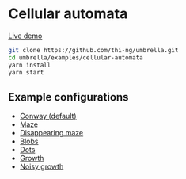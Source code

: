 # Cellular automata

[Live demo](https://demo.thi.ng/umbrella/cellular-automata/)

```bash
git clone https://github.com/thi-ng/umbrella.git
cd umbrella/examples/cellular-automata
yarn install
yarn start
```

## Example configurations

- [Conway (default)](https://demo.thi.ng/umbrella/cellular-automata/#000100000-001100000)
- [Maze](https://demo.thi.ng/umbrella/cellular-automata/#000100000-001110000)
- [Disappearing maze](https://demo.thi.ng/umbrella/cellular-automata/#000111111-000001111)
- [Blobs](https://demo.thi.ng/umbrella/cellular-automata/#000010000-000011111)
- [Dots](https://demo.thi.ng/umbrella/cellular-automata/#000001111-111111110)
- [Growth](https://demo.thi.ng/umbrella/cellular-automata/#000101111-000001111)
- [Noisy growth](https://demo.thi.ng/umbrella/cellular-automata/#100101000-000001111)
